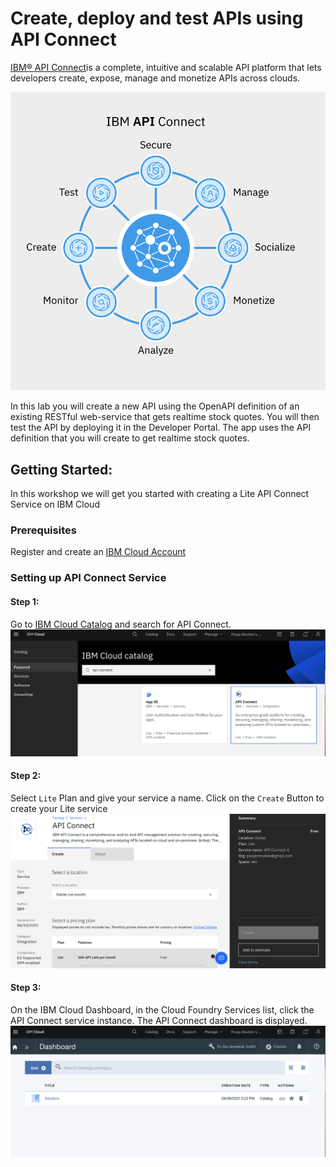 # Create, deploy and test APIs using API Connect 
[IBM® API Connect](https://www.ibm.com/cloud/api-connect)is a complete, intuitive and scalable API platform that lets developers create, expose, manage and monetize APIs across clouds.

![](./images/img1.png)

In this lab you will create a new API using the OpenAPI definition of an existing RESTful web-service that gets realtime stock quotes. You will then test the API by deploying it in the Developer Portal. The app uses the API definition that you will create to get realtime stock quotes.

## Getting Started: 
In this workshop we will get you started with creating a Lite API Connect Service on IBM Cloud 

### Prerequisites
Register and create an [IBM Cloud Account](https://ibm.biz/ibm-tcs-workshop) 

### Setting up API Connect Service 

#### Step 1: 
Go to [IBM Cloud Catalog](https://cloud.ibm.com/catalog) and search for API Connect.
![](./images/img2.png)

#### Step 2: 
Select `Lite` Plan and give your service a name. Click on the `Create` Button to create your Lite service
![](./images/img3.png)

#### Step 3: 
On the IBM Cloud Dashboard, in the Cloud Foundry Services list, click the API Connect service instance. The API Connect dashboard is displayed.
![](./images/img4.png)

